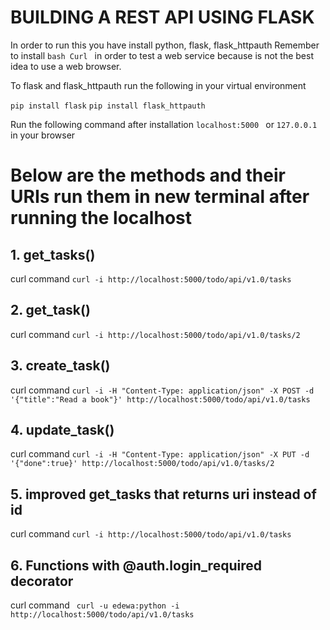 # BUILDING A REST API USING FLASK

In order to run this you have install python, flask, flask_httpauth
Remember to install ```bash Curl ``` in order to test a web service 
because is not the best idea to use a web browser.

To flask and flask_httpauth run the following in your virtual environment

```pip install flask```
```pip install flask_httpauth```

Run the following command after installation ```localhost:5000 ``` or ```127.0.0.1``` in your browser

# Below are the methods and their URIs run them in new terminal after running the localhost

## 1. get_tasks()
curl command ```curl -i http://localhost:5000/todo/api/v1.0/tasks```

## 2. get_task()
curl command ```curl -i http://localhost:5000/todo/api/v1.0/tasks/2```

## 3. create_task()
curl command ```curl -i -H "Content-Type: application/json" -X POST -d '{"title":"Read a book"}' http://localhost:5000/todo/api/v1.0/tasks```

## 4. update_task()
curl command ```curl -i -H "Content-Type: application/json" -X PUT -d '{"done":true}' http://localhost:5000/todo/api/v1.0/tasks/2```

## 5. improved get_tasks that returns uri instead of id
curl command ```curl -i http://localhost:5000/todo/api/v1.0/tasks```

## 6. Functions with @auth.login_required decorator
curl command ``` curl -u edewa:python -i http://localhost:5000/todo/api/v1.0/tasks```